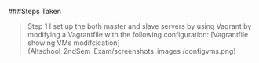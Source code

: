 ###Steps Taken
> Step 1
I set up the both master and slave servers by using Vagrant by modifying a Vagrantfile with the following configuration:
[Vagrantfile showing VMs modifcication](Altschool_2ndSem_Exam/screenshots_images
/configvms.png)
